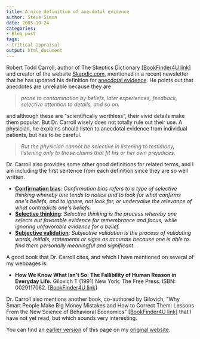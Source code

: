 ```yaml
---
title: A nice definition of anecdotal evidence
author: Steve Simon
date: 2005-10-24
categories:
- Blog post
tags:
- Critical appraisal
output: html_document
---
```

Robert Todd Carroll, author of The Skeptics Dictionary [\[BookFinder4U
link\]](http://www.bookfinder4u.com/detail/0471272426.html) and creator
of the website [Skepdic.com](http://www.skepdic.com), mentioned in a
recent newsletter that he has updated his definition for [anecdotal
evidence](http://www.skepdic.com/testimon.html). He points out that
anecdotes are unreliable because they are

> *prone to contamination by beliefs, later experiences, feedback,
> selective attention to details, and so on.*

and although these are \"scientifically worthless\", their vivid details
make them popular. But Dr. Carroll wisely does not totally rule out
their use. A physician, he explains should listen to anecdotal evidence
from individual patients, but has to be careful.

> *But the physician cannot be selective in listening to testimony,
> listening only to those claims that fit his or her own prejudices.*

Dr. Carroll also provides some other good definitions for related terms,
and I am including the first sentence from each definition since they
are so well written.

-   **[Confirmation bias](http://www.skepdic.com/confirmbias.html)**:
    *Confirmation bias refers to a type of selective thinking whereby
    one tends to notice and to look for what confirms one\'s beliefs,
    and to ignore, not look for, or undervalue the relevance of what
    contradicts one\'s beliefs.*
-   **[Selective thinking](http://www.skepdic.com/selectiv.html)**:
    *Selective thinking is the process whereby one selects out favorable
    evidence for remembrance and focus, while ignoring unfavorable
    evidence for a belief.*
-   **[Subjective
    validation](http://www.skepdic.com/subjectivevalidation.html)**:
    *Subjective validation is the process of validating words, initials,
    statements or signs as accurate because one is able to find them
    personally meaningful and significant.*

A good book that Dr. Carroll cites, and which I have mentioned on
several of my webpages is:

-   **How We Know What Isn\'t So: The Fallibility of Human Reason in
    Everyday Life.** Gilovich T (1991) New York: The Free Press. ISBN:
    0029117062. [\[BookFinder4U
    link\]](http://www.bookfinder4u.com/detail/0029117062.html)

Dr. Carroll also mentions another book, co-authored by Gilovich, \"Why
Smart People Make Big Money Mistakes and How to Correct Them: Lessons
From the New Science of Behavioral Economics\" [\[BookFinder4U
link\]](http://www.bookfinder4u.com/detail/0684859386.html) that I have
not yet read, but which sounds very interesting.


You can find an [earlier version][sim1] of this page on my [original website][sim2].


[sim1]: http://www.pmean.com/05/AnecdotalEvidence.html
[sim2]: http://www.pmean.com/original_site.html

